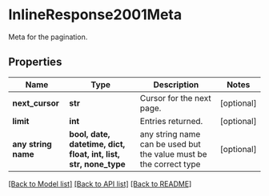 # InlineResponse2001Meta

Meta for the pagination.

## Properties
Name | Type | Description | Notes
------------ | ------------- | ------------- | -------------
**next_cursor** | **str** | Cursor for the next page. | [optional] 
**limit** | **int** | Entries returned. | [optional] 
**any string name** | **bool, date, datetime, dict, float, int, list, str, none_type** | any string name can be used but the value must be the correct type | [optional]

[[Back to Model list]](../README.md#documentation-for-models) [[Back to API list]](../README.md#documentation-for-api-endpoints) [[Back to README]](../README.md)


